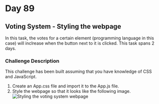 # Day 89

## Voting System - Styling the webpage

In this task, the votes for a certain element (programming language in this case) will inclrease when the button next to it is clicked. This task spans 2 days.

### Challenge Description

This challenge has been built assuming that you have knowledge of CSS and JavaScript.

1. Create an App.css file and import it to the App.js file.
2. Style the webpage so that it looks like the following image.
![Styling the voting system webpage](https://user-images.githubusercontent.com/51092036/90991820-90dfe180-e5c9-11ea-8d7e-0dadd9fd2248.png)